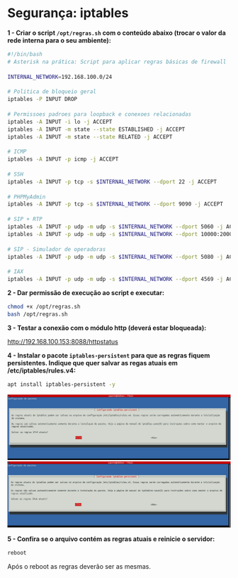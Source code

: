 # Segurança: iptables

**1 - Criar o script `/opt/regras.sh` com o conteúdo abaixo (trocar o valor da rede interna para o seu ambiente):**

```bash
#!/bin/bash
# Asterisk na prática: Script para aplicar regras básicas de firewall

INTERNAL_NETWORK=192.168.100.0/24

# Politica de bloqueio geral
iptables -P INPUT DROP

# Permissoes padroes para loopback e conexoes relacionadas
iptables -A INPUT -i lo -j ACCEPT
iptables -A INPUT -m state --state ESTABLISHED -j ACCEPT
iptables -A INPUT -m state --state RELATED -j ACCEPT

# ICMP
iptables -A INPUT -p icmp -j ACCEPT

# SSH
iptables -A INPUT -p tcp -s $INTERNAL_NETWORK --dport 22 -j ACCEPT

# PHPMyAdmin
iptables -A INPUT -p tcp -s $INTERNAL_NETWORK --dport 9090 -j ACCEPT

# SIP + RTP
iptables -A INPUT -p udp -m udp -s $INTERNAL_NETWORK --dport 5060 -j ACCEPT
iptables -A INPUT -p udp -m udp -s $INTERNAL_NETWORK --dport 10000:20000 -j ACCEPT

# SIP - Simulador de operadoras
iptables -A INPUT -p udp -m udp -s $INTERNAL_NETWORK --dport 5080 -j ACCEPT

# IAX
iptables -A INPUT -p udp -m udp -s $INTERNAL_NETWORK --dport 4569 -j ACCEPT
```

**2 - Dar permissão de execução ao script e executar:**

```bash
chmod +x /opt/regras.sh
bash /opt/regras.sh
```

**3 - Testar a conexão com o módulo http (deverá estar bloqueada):**

http://192.168.100.153:8088/httpstatus

**4 - Instalar o pacote `iptables-persistent` para que as regras fiquem persistentes. Indique que quer salvar as regas atuais em /etc/iptables/rules.v4:**

```bash
apt install iptables-persistent -y
```
![iptables-confirmacao-1.png](iptables-confirmacao-1.png)
![iptables-confirmacao-2.png](iptables-confirmacao-2.png)

**5 - Confira se o arquivo contém as regras atuais e reinicie o servidor:**

```bash
reboot
```

Após o reboot as regras deverão ser as mesmas.

